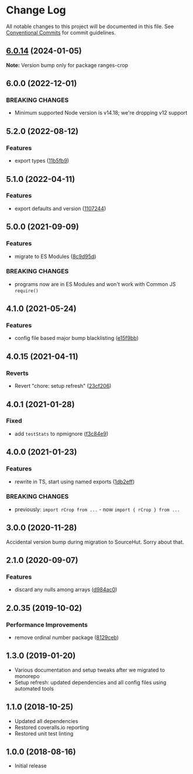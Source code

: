 # Change Log

All notable changes to this project will be documented in this file.
See [Conventional Commits](https://conventionalcommits.org) for commit guidelines.

## [6.0.14](https://github.com/codsen/codsen/compare/ranges-crop@6.0.13...ranges-crop@6.0.14) (2024-01-05)

**Note:** Version bump only for package ranges-crop

## 6.0.0 (2022-12-01)

### BREAKING CHANGES

- Minimum supported Node version is v14.18; we're dropping v12 support

## 5.2.0 (2022-08-12)

### Features

- export types ([11b5fb9](https://github.com/codsen/codsen/commit/11b5fb936ce20e0a77c3a09806773e1cd7695c50))

## 5.1.0 (2022-04-11)

### Features

- export defaults and version ([1107244](https://github.com/codsen/codsen/commit/1107244b45eff96ac1fc4ab992031ede0d10ba8c))

## 5.0.0 (2021-09-09)

### Features

- migrate to ES Modules ([8c9d95d](https://github.com/codsen/codsen/commit/8c9d95d5dea0b769c2f070397141918a4893d575))

### BREAKING CHANGES

- programs now are in ES Modules and won't work with Common JS `require()`

## 4.1.0 (2021-05-24)

### Features

- config file based major bump blacklisting ([e15f9bb](https://github.com/codsen/codsen/commit/e15f9bba1c4fd5f847ac28b3f38fa6ee633f5dca))

## 4.0.15 (2021-04-11)

### Reverts

- Revert "chore: setup refresh" ([23cf206](https://github.com/codsen/codsen/commit/23cf206970a087ff0fa04e61f94d919f59ab3881))

## 4.0.1 (2021-01-28)

### Fixed

- add `testStats` to npmignore ([f3c84e9](https://github.com/codsen/codsen/commit/f3c84e95afc5514214312f913692d85b2e12eb29))

## 4.0.0 (2021-01-23)

### Features

- rewrite in TS, start using named exports ([1db2eff](https://github.com/codsen/codsen/commit/1db2eff7ce161152d1f8e6f588994b76899673c4))

### BREAKING CHANGES

- previously: `import rCrop from ...` - now `import { rCrop } from ...`

## 3.0.0 (2020-11-28)

Accidental version bump during migration to SourceHut. Sorry about that.

## 2.1.0 (2020-09-07)

### Features

- discard any nulls among arrays ([d984ac0](https://gitlab.com/codsen/codsen/commit/d984ac0b05e9f16ed8d29c12d0b8650e0ddd473c))

## 2.0.35 (2019-10-02)

### Performance Improvements

- remove ordinal number package ([8129ceb](https://gitlab.com/codsen/codsen/commit/8129ceb))

## 1.3.0 (2019-01-20)

- Various documentation and setup tweaks after we migrated to monorepo
- Setup refresh: updated dependencies and all config files using automated tools

## 1.1.0 (2018-10-25)

- Updated all dependencies
- Restored coveralls.io reporting
- Restored unit test linting

## 1.0.0 (2018-08-16)

- Initial release
